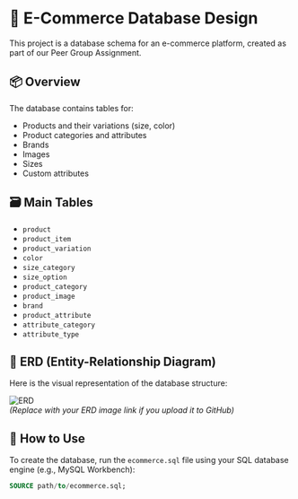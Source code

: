 # 🛒 E-Commerce Database Design

This project is a database schema for an e-commerce platform, created as part of our Peer Group Assignment.

## 📦 Overview

The database contains tables for:
- Products and their variations (size, color)
- Product categories and attributes
- Brands
- Images
- Sizes
- Custom attributes

## 🗃️ Main Tables

- `product`
- `product_item`
- `product_variation`
- `color`
- `size_category`
- `size_option`
- `product_category`
- `product_image`
- `brand`
- `product_attribute`
- `attribute_category`
- `attribute_type`

## 🧠 ERD (Entity-Relationship Diagram)

Here is the visual representation of the database structure:

![ERD](docs/ERD.png)  
*(Replace with your ERD image link if you upload it to GitHub)*

## 📂 How to Use

To create the database, run the `ecommerce.sql` file using your SQL database engine (e.g., MySQL Workbench):

```sql
SOURCE path/to/ecommerce.sql;
